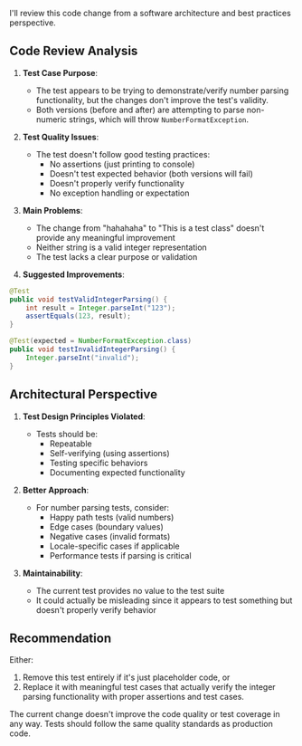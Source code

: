 I'll review this code change from a software architecture and best practices perspective.

## Code Review Analysis

1. **Test Case Purpose**:
   - The test appears to be trying to demonstrate/verify number parsing functionality, but the changes don't improve the test's validity.
   - Both versions (before and after) are attempting to parse non-numeric strings, which will throw `NumberFormatException`.

2. **Test Quality Issues**:
   - The test doesn't follow good testing practices:
     * No assertions (just printing to console)
     * Doesn't test expected behavior (both versions will fail)
     * Doesn't properly verify functionality
     * No exception handling or expectation

3. **Main Problems**:
   - The change from "hahahaha" to "This is a test class" doesn't provide any meaningful improvement
   - Neither string is a valid integer representation
   - The test lacks a clear purpose or validation

4. **Suggested Improvements**:

```java
@Test
public void testValidIntegerParsing() {
    int result = Integer.parseInt("123");
    assertEquals(123, result);
}

@Test(expected = NumberFormatException.class)
public void testInvalidIntegerParsing() {
    Integer.parseInt("invalid");
}
```

## Architectural Perspective

1. **Test Design Principles Violated**:
   - Tests should be:
     * Repeatable
     * Self-verifying (using assertions)
     * Testing specific behaviors
     * Documenting expected functionality

2. **Better Approach**:
   - For number parsing tests, consider:
     * Happy path tests (valid numbers)
     * Edge cases (boundary values)
     * Negative cases (invalid formats)
     * Locale-specific cases if applicable
     * Performance tests if parsing is critical

3. **Maintainability**:
   - The current test provides no value to the test suite
   - It could actually be misleading since it appears to test something but doesn't properly verify behavior

## Recommendation

Either:
1. Remove this test entirely if it's just placeholder code, or
2. Replace it with meaningful test cases that actually verify the integer parsing functionality with proper assertions and test cases.

The current change doesn't improve the code quality or test coverage in any way. Tests should follow the same quality standards as production code.